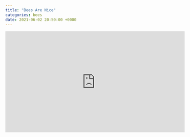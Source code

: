 ```yaml
---
title: "Bees Are Nice"
categories: bees
date: 2021-06-02 20:50:00 +0000
---
```

<div><iframe width="560" height="315" src="https://www.youtube-nocookie.com/embed/a_VBqXouGgE" title="YouTube video player" frameborder="0" allow="accelerometer; autoplay; clipboard-write; encrypted-media; gyroscope; picture-in-picture" allowfullscreen></iframe></div>